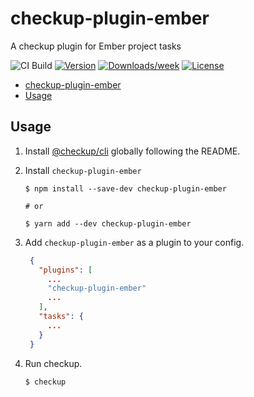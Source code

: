 # checkup-plugin-ember

A checkup plugin for Ember project tasks

![CI Build](https://github.com/checkupjs/checkup/workflows/CI%20Build/badge.svg)
[![Version](https://img.shields.io/npm/v/checkup-plugin-ember.svg)](https://npmjs.org/package/checkup-plugin-ember)
[![Downloads/week](https://img.shields.io/npm/dw/checkup-plugin-ember.svg)](https://npmjs.org/package/checkup-plugin-ember)
[![License](https://img.shields.io/npm/l/checkup-plugin-ember.svg)](https://github.com/checkupjs/checkup/blob/master/package.json)

- [checkup-plugin-ember](#checkup-plugin-ember)
- [Usage](#usage)

## Usage

1. Install [@checkup/cli](https://github.com/checkupjs/checkup/blob/master/packages/cli/README.md) globally following the README.

2. Install `checkup-plugin-ember`

   ```sh-session
   $ npm install --save-dev checkup-plugin-ember

   # or

   $ yarn add --dev checkup-plugin-ember
   ```

3. Add `checkup-plugin-ember` as a plugin to your config.

   ```json
    {
      "plugins": [
        ...
        "checkup-plugin-ember"
        ...
      ],
      "tasks": {
        ...
      }
    }
   ```

4. Run checkup.

   ```sh-session
   $ checkup
   ```
